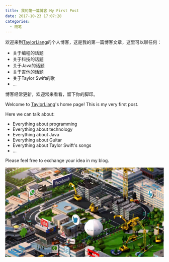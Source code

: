 ```yaml
---
title: 我的第一篇博客 My First Post
date: 2017-10-23 17:07:28
categories:
  - 随笔
---
```

欢迎来到[TaylorLiang](https://liangmp.github.io/)的个人博客，这是我的第一篇博客文章，这里可以聊任何：

- 关于编程的话题
- 关于科技的话题
- 关于Java的话题
- 关于吉他的话题
- 关于Taylor Swift的歌
- ...

博客经常更新，欢迎常来看看，留下你的脚印。
<!--more-->

Welcome to [TaylorLiang](https://liangmp.github.io/)'s home page! This is my very first post.

Here we can talk about:
- Everything about programming
- Everything about technology
- Everything about Java
- Everything about Guitar
- Everything about Taylor Swift's songs
- ...

Please feel free to exchange your idea in my blog.

![silliconValley](MyFirstPost/silicon-valley-season2.jpg)